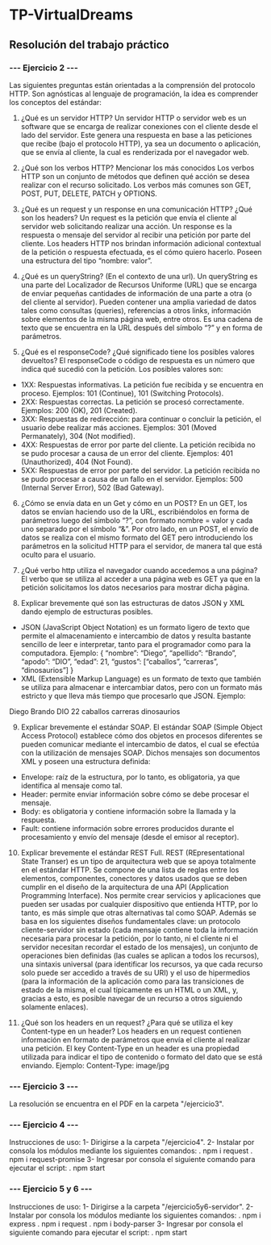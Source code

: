 # TP-VirtualDreams
## Resolución del trabajo práctico
### --- Ejercicio 2 ---
Las siguientes preguntas están orientadas a la comprensión del protocolo HTTP. Son agnósticas al lenguaje de programación, la idea es comprender los conceptos del estándar:
1.	¿Qué es un servidor HTTP? 
Un servidor HTTP o servidor web es un software que se encarga de realizar conexiones con el cliente desde el lado del servidor. Este genera una respuesta en base a las peticiones que recibe (bajo el protocolo HTTP), ya sea un documento o aplicación, que se envía al cliente, la cual es renderizada por el navegador web.

2.	¿Qué son los verbos HTTP? Mencionar los más conocidos
Los verbos HTTP son un conjunto de métodos que definen qué acción se desea realizar con el recurso solicitado. Los verbos más comunes son GET, POST, PUT, DELETE, PATCH y OPTIONS.

3.	¿Qué es un request y un response en una comunicación HTTP? ¿Qué son los headers? 
Un request es la petición que envía el cliente al servidor web solicitando realizar una acción.
Un response es la respuesta o mensaje del servidor al recibir una petición por parte del cliente.
Los headers HTTP nos brindan información adicional contextual de la petición o respuesta efectuada, es el cómo quiero hacerlo. Poseen una estructura del tipo “nombre: valor”.

4.	¿Qué es un queryString? (En el contexto de una url).
Un queryString es una parte del Localizador de Recursos Uniforme (URL) que se encarga de enviar pequeñas cantidades de información de una parte a otra (o del cliente al servidor). Pueden contener una amplia variedad de datos tales como consultas (queries), referencias a otros links, información sobre elementos de la misma página web, entre otros. Es una cadena de texto que se encuentra en la URL después del símbolo “?” y en forma de parámetros.

5.	¿Qué es el responseCode? ¿Qué significado tiene los posibles valores devueltos?
El responseCode o código de respuesta es un número que indica qué sucedió con la petición.
Los posibles valores son:
-	1XX: Respuestas informativas. La petición fue recibida y se encuentra en proceso. Ejemplos: 101 (Continue), 101 (Switching Protocols).
-	2XX: Respuestas correctas. La petición se procesó correctamente. Ejemplos: 200 (OK), 201 (Created).
-	3XX: Respuestas de redirección: para continuar o concluir la petición, el usuario debe realizar más acciones. Ejemplos: 301 (Moved Permanately), 304 (Not modified).
-	4XX: Respuestas de error por parte del cliente. La petición recibida no se pudo procesar a causa de un error del cliente. Ejemplos: 401 (Unauthorized), 404 (Not Found).
-	5XX: Respuestas de error por parte del servidor. La petición recibida no se pudo procesar a causa de un fallo en el servidor. Ejemplos: 500 (Internal Server Error), 502 (Bad Gateway).

6.	¿Cómo se envía data en un Get y cómo en un POST? 
En un GET, los datos se envían haciendo uso de la URL, escribiéndolos en forma de parámetros luego del símbolo “?”, con formato nombre = valor y cada uno separado por el símbolo “&”.
Por otro lado, en un POST, el envío de datos se realiza con el mismo formato del GET pero introduciendo los parámetros en la solicitud HTTP para el servidor, de manera tal que está oculto para el usuario.

7.	¿Qué verbo http utiliza el navegador cuando accedemos a una página?
El verbo que se utiliza al acceder a una página web es GET ya que en la petición solicitamos los datos necesarios para mostrar dicha página.

8.	Explicar brevemente qué son las estructuras de datos JSON y XML dando ejemplo de estructuras posibles.
-	JSON (JavaScript Object Notation) es un formato ligero de texto que permite el almacenamiento e intercambio de datos y resulta bastante sencillo de leer e interpretar, tanto para el programador como para la computadora. Ejemplo:
{
		“nombre”: “Diego”,
		“apellido”: “Brando”,
		“apodo”: “DIO”,
		“edad”: 21,
		“gustos”: [“caballos”, “carreras”, “dinosaurios”]
}
-	XML (Extensible Markup Language) es un formato de texto que también se utiliza para almacenar e intercambiar datos, pero con un formato más estricto y que lleva más tiempo que procesarlo que JSON. Ejemplo: 
<persona>
	<nombre>Diego</nombre>
	<apellido>Brando</apellido>
	<apodo>DIO</apodo>
	<edad>22</edad>
	<gustos>
		<gusto>caballos<gusto>
		<gusto>carreras<gusto>
<gusto>dinosaurios<gusto>
</gustos>
</persona>


9.	Explicar brevemente el estándar SOAP.
El estándar SOAP (Simple Object Access Protocol) establece cómo dos objetos en procesos diferentes se pueden comunicar mediante el intercambio de datos, el cual se efectúa con la utilización de mensajes SOAP. Dichos mensajes son documentos XML y poseen una estructura definida:
-	Envelope: raíz de la estructura, por lo tanto, es obligatoria, ya que identifica al mensaje como tal.
-	Header: permite enviar información sobre cómo se debe procesar el mensaje.
-	Body: es obligatoria y contiene información sobre la llamada y la respuesta.
-	Fault: contiene información sobre errores producidos durante el procesamiento y envío del mensaje (desde el emisor al receptor).

10.	Explicar brevemente el estándar REST Full.
REST (REpresentational State Transer) es un tipo de arquitectura web que se apoya totalmente en el estándar HTTP. Se compone de una lista de reglas entre los elementos, componentes, conectores y datos usados que se deben cumplir en el diseño de la arquitectura de una API (Application Programming Interface). Nos permite crear servicios y aplicaciones que pueden ser usadas por cualquier dispositivo que entienda HTTP, por lo tanto, es más simple que otras alternativas tal como SOAP. Además se basa en los siguientes diseños fundamentales clave: un protocolo cliente-servidor sin estado (cada mensaje contiene toda la información necesaria para procesar la petición, por lo tanto, ni el cliente ni el servidor necesitan recordar el estado de los mensajes), un conjunto de operaciones bien definidas (las cuales se aplican a todos los recursos), una sintaxis universal (para identificar los recursos, ya que cada recurso solo puede ser accedido a través de su URI) y el uso de hipermedios (para la información de la aplicación como para las transiciones de estado de la misma, el cual típicamente es un HTML o un XML, y, gracias a esto, es posible navegar de un recurso a otros siguiendo solamente enlaces).

11.	¿Qué son los headers en un request? ¿Para qué se utiliza el key Content-type en un header?
Los headers en un request contienen información en formato de parámetros que envía el cliente al realizar una petición.
El key Content-Type en un header es una propiedad utilizada para indicar el tipo de contenido o formato del dato que se está enviando. Ejemplo: 
Content-Type: image/jpg

### --- Ejercicio 3 ---
La resolución se encuentra en el PDF en la carpeta "/ejercicio3".

### --- Ejercicio 4 ---
Instrucciones de uso:
1- Dirigirse a la carpeta "/ejercicio4".
2- Instalar por consola los módulos mediante los siguientes comandos:
. npm i request
. npm i request-promise
3- Ingresar por consola el siguiente comando para ejecutar el script:
. npm start

### --- Ejercicio 5 y 6 ---
Instrucciones de uso:
1- Dirigirse a la carpeta "/ejercicio5y6-servidor".
2- Instalar por consola los módulos mediante los siguientes comandos:
. npm i express
. npm i request
. npm i body-parser
3- Ingresar por consola el siguiente comando para ejecutar el script:
. npm start

